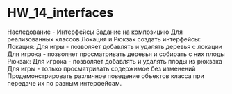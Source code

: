 # HW_14_interfaces

Наследование - Интерфейсы
Задание на композицию
Для реализованных классов Локация и Рюкзак создать интерфейсы:
Локация:
Для игры - позволяет добавлять и удалять деревья с локации
Для игрока - позволяет просматривать деревья и собирать с них плоды
Рюкзак:
Для игрока - позволяет добавлять и удалять плоды из рюкзака
Для игры - только просматривать содержимое без изменений
Продемонстрировать различное поведение объектов класса при передаче их по разным
интерфейсам.
``` задание сдаётся в виде архива проекта либо ссылки на репозиторий
